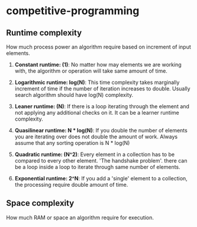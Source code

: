 # competitive-programming 


## Runtime complexity
How much process power an algorithm require based on increment of input elements.

1) **Constant runtime: (1)**: No matter how may elements we are working with, the algorithm or operation will take same amount of time.

2) **Logarithmic runtime: log(N)**: This time complexity takes marginally increment of time if the number of iteration increases to double. Usually search algorithm should have log(N) complexity.

3) **Leaner runtime: (N)**: If there is a loop iterating through the element and not applying any additional checks on it. It can be a learner runtime complexity.

4) **Quasilinear runtime: N * log(N)**: If you double the number of elements you are iterating over does not double the amount of work. Always assume that any sorting operation is N * log(N)

5) **Quadratic runtime: (N^2)**: Every element in a collection has to be compared to every other element. 'The handshake problem'. there can be a loop inside a loop to iterate through same number of elements.

6) **Exponential runtime: 2^N**: If you add a 'single' element to a collection, the processing require double amount of time.


## Space complexity
How much RAM or space an algorithm require for execution.

